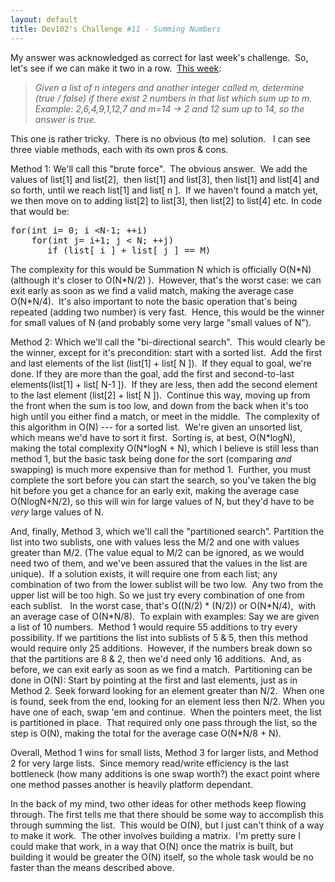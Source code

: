 ```yaml
---
layout: default
title: Dev102's Challenge #11 - Summing Numbers
---
```


  <p>My answer was acknowledged as correct for last week's challenge.  So, let's see if we can make it two in a row.  <a href="http://www.dev102.com/misc/a-programming-job-interview-challenge-11-summing-numbers/">This week</a>: </p>  <blockquote>   <p><em>Given a list of n integers and another integer called m, determine (true / false) if there exist 2 numbers in that list which sum up to m.       <br />Example: 2,6,4,9,1,12,7 and m=14 -&gt; 2 and 12 sum up to 14, so the answer is true.</em></p> </blockquote>  <p>This one is rather tricky.  There is no obvious (to me) solution.   I can see three viable methods, each with its own pros &amp; cons.</p>  <p>Method 1: We'll call this "brute force".  The obvious answer.  We add the values of list[1] and list[2],  then list[1] and list[3], then list[1] and list[4] and so forth, until we reach list[1] and list[ n ].  If we haven't found a match yet, we then move on to adding list[2] to list[3], then list[2] to list[4] etc. In code that would be: </p>  <pre class="c#">for(int i= 0; i &lt;N-1; ++i) 
    for(int j= i+1; j &lt; N; ++j) 
       if (list[ i ] + list[ j ] == M) </pre>

<p>The complexity for this would be Summation N which is officially O(N*N) (although it's closer to O(N*N/2) ).  However, that's the worst case: we can exit early as soon as we find a valid match, making the average case O(N*N/4).  It's also important to note the basic operation that's being repeated (adding two number) is very fast.  Hence, this would be the winner for small values of N (and probably some very large "small values of N").</p>

<p>Method 2: Which we'll call the "bi-directional search".  This would clearly be the winner, except for it's precondition: start with a sorted list.  Add the first and last elements of the list (list[1] + list[ N ]).  If they equal to goal, we're done. If they are more than the goal, add the first and second-to-last elements(list[1] + list[ N-1 ]).  If they are less, then add the second element to the last element (list[2] + list[ N ]).  Continue this way, moving up from the front when the sum is too low, and down from the back when it's too high until you either find a match, or meet in the middle.  The complexity of this algorithm in O(N) --- for a sorted list.  We're given an unsorted list, which means we'd have to sort it first.  Sorting is, at best, O(N*logN), making the total complexity O(N*logN + N), which I believe is still less than method 1, but the basic task being done for the sort (comparing <em>and</em>  swapping) is much more expensive than for method 1.  Further, you must complete the sort before you can start the search, so you've taken the big hit before you get a chance for an early exit, making the average case O(NlogN+N/2), so this will win for large values of N, but they'd have to be <em>very</em> large values of N.</p>

<p>And, finally, Method 3, which we'll call the "partitioned search". Partition the list into two sublists, one with values less the M/2 and one with values greater than M/2. (The value equal to M/2 can be ignored, as we would need two of them, and we've been assured that the values in the list are unique).  If a solution exists, it will require one from each list; any combination of two from the lower sublist will be two low.  Any two from the upper list will be too high. So we just try every combination of one from each sublist.   In the worst case, that's O((N/2) * (N/2)) or O(N*N/4),  with an average case of O(N*N/8).  To explain with examples: Say we are given a list of 10 numbers.  Method 1 would require 55 additions to try every possibility. If we partitions the list into sublists of 5 &amp; 5, then this method would require only 25 additions.  However, if the numbers break down so that the partitions are 8 &amp; 2, then we'd need only 16 additions.  And, as before, we can exit early as soon as we find a match.  Partitioning can be done in O(N): Start by pointing at the first and last elements, just as in Method 2. Seek forward looking for an element greater than N/2.  When one is found, seek from the end, looking for an element less then N/2. When you have one of each, swap 'em and continue.  When the pointers meet, the list is partitioned in place.  That required only one pass through the list, so the step is O(N), making the total for the average case O(N*N/8 + N).</p>

<p>Overall, Method 1 wins for small lists, Method 3 for larger lists, and Method 2 for very large lists.  Since memory read/write efficiency is the last bottleneck (how many additions is one swap worth?) the exact point where one method passes another is heavily platform dependant.</p>

<p>In the back of my mind, two other ideas for other methods keep flowing through. The first tells me that there should be some way to accomplish this through summing the list.  This would be O(N), but I just can't think of a way to make it work.  The other involves building a matrix.  I'm pretty sure I could make that work, in a way that O(N) once the matrix is built, but building it would be greater the O(N) itself, so the whole task would be no faster than the means described above.</p>